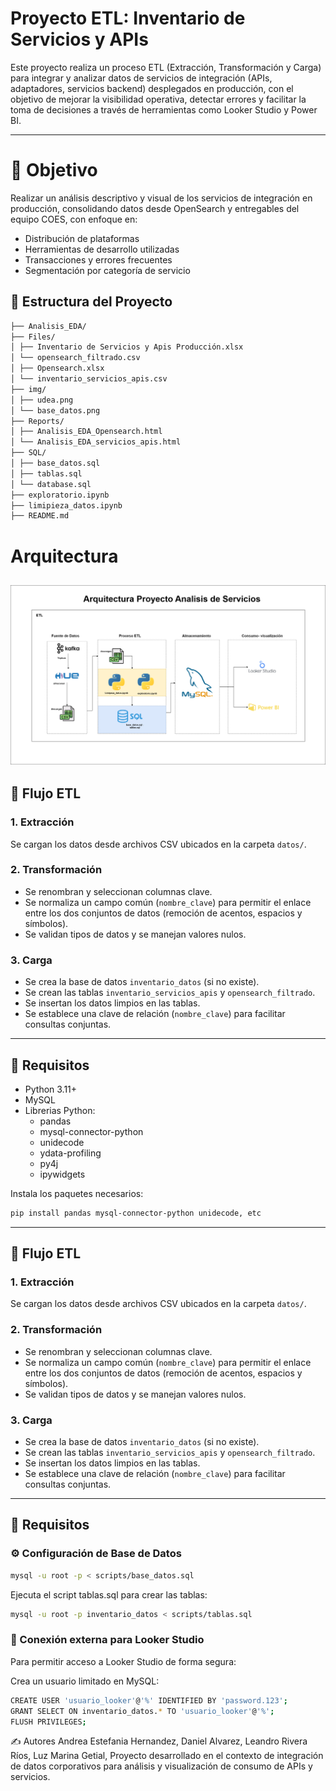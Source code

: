 # Proyecto ETL: Inventario de Servicios y APIs

Este proyecto realiza un proceso ETL (Extracción, Transformación y Carga) para integrar y analizar datos de servicios de integración (APIs, adaptadores, servicios backend) desplegados en producción, con el objetivo de mejorar la visibilidad operativa, detectar errores y facilitar la toma de decisiones a través de herramientas como Looker Studio y Power BI.

---


# 🎯 Objetivo
Realizar un análisis descriptivo y visual de los servicios de integración en producción, consolidando datos desde OpenSearch y entregables del equipo COES, con enfoque en:

- Distribución de plataformas
- Herramientas de desarrollo utilizadas
- Transacciones y errores frecuentes
- Segmentación por categoría de servicio

## 📁 Estructura del Proyecto

```bash
├── Analisis_EDA/
├── Files/
│ ├── Inventario de Servicios y Apis Producción.xlsx
│ └── opensearch_filtrado.csv
│ ├── Opensearch.xlsx
│ └── inventario_servicios_apis.csv
├── img/
│ ├── udea.png
│ └── base_datos.png
├── Reports/
│ ├── Analisis_EDA_Opensearch.html
│ └── Analisis_EDA_servicios_apis.html
├── SQL/
│ ├── base_datos.sql
│ ├── tablas.sql
│ └── database.sql
├── exploratorio.ipynb
├── limipieza_datos.ipynb
├── README.md
```

# Arquitectura

![udea](Analisis_EDA/img/udea.png)
---

## 🚀 Flujo ETL

### 1. Extracción
Se cargan los datos desde archivos CSV ubicados en la carpeta `datos/`.

### 2. Transformación
- Se renombran y seleccionan columnas clave.
- Se normaliza un campo común (`nombre_clave`) para permitir el enlace entre los dos conjuntos de datos (remoción de acentos, espacios y símbolos).
- Se validan tipos de datos y se manejan valores nulos.

### 3. Carga
- Se crea la base de datos `inventario_datos` (si no existe).
- Se crean las tablas `inventario_servicios_apis` y `opensearch_filtrado`.
- Se insertan los datos limpios en las tablas.
- Se establece una clave de relación (`nombre_clave`) para facilitar consultas conjuntas.

---

## 🧰 Requisitos

- Python 3.11+
- MySQL
- Librerias Python:
  - pandas
  - mysql-connector-python
  - unidecode
  - ydata-profiling
  - py4j
  - ipywidgets

Instala los paquetes necesarios:

```bash
pip install pandas mysql-connector-python unidecode, etc
```
---

## 🚀 Flujo ETL

### 1. Extracción

Se cargan los datos desde archivos CSV ubicados en la carpeta `datos/`.

### 2. Transformación

- Se renombran y seleccionan columnas clave.
- Se normaliza un campo común (`nombre_clave`) para permitir el enlace entre los dos conjuntos de datos (remoción de acentos, espacios y símbolos).
- Se validan tipos de datos y se manejan valores nulos.

### 3. Carga

- Se crea la base de datos `inventario_datos` (si no existe).
- Se crean las tablas `inventario_servicios_apis` y `opensearch_filtrado`.
- Se insertan los datos limpios en las tablas.
- Se establece una clave de relación (`nombre_clave`) para facilitar consultas conjuntas.

---

## 🧰 Requisitos

### ⚙️ Configuración de Base de Datos

```bash
mysql -u root -p < scripts/base_datos.sql
```

Ejecuta el script tablas.sql para crear las tablas:
```bash
mysql -u root -p inventario_datos < scripts/tablas.sql
```

### 🔐 Conexión externa para Looker Studio
Para permitir acceso a Looker Studio de forma segura:

Crea un usuario limitado en MySQL:

```bash
CREATE USER 'usuario_looker'@'%' IDENTIFIED BY 'password.123';
GRANT SELECT ON inventario_datos.* TO 'usuario_looker'@'%';
FLUSH PRIVILEGES;
```

✍️ Autores
Andrea Estefania Hernandez, Daniel Alvarez, Leandro Rivera Ríos, Luz Marina Getial, 
Proyecto desarrollado en el contexto de integración de datos corporativos para análisis y visualización de consumo de APIs y servicios.
